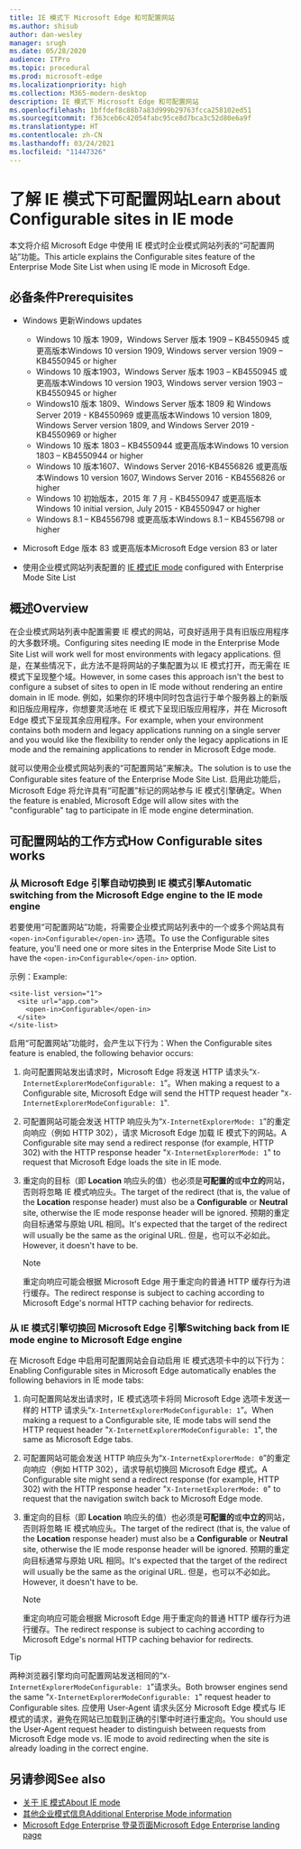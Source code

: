 ```yaml
---
title: IE 模式下 Microsoft Edge 和可配置网站
ms.author: shisub
author: dan-wesley
manager: srugh
ms.date: 05/28/2020
audience: ITPro
ms.topic: procedural
ms.prod: microsoft-edge
ms.localizationpriority: high
ms.collection: M365-modern-desktop
description: IE 模式下 Microsoft Edge 和可配置网站
ms.openlocfilehash: 1bffdef8c88b7a83d999b29763fcca258102ed51
ms.sourcegitcommit: f363ceb6c42054fabc95ce8d7bca3c52d80e6a9f
ms.translationtype: HT
ms.contentlocale: zh-CN
ms.lasthandoff: 03/24/2021
ms.locfileid: "11447326"
---
```

# <a name="learn-about-configurable-sites-in-ie-mode"></a><span data-ttu-id="6eb43-103">了解 IE 模式下可配置网站</span><span class="sxs-lookup"><span data-stu-id="6eb43-103">Learn about Configurable sites in IE mode</span></span>

<span data-ttu-id="6eb43-104">本文将介绍 Microsoft Edge 中使用 IE 模式时企业模式网站列表的“可配置网站”功能。</span><span class="sxs-lookup"><span data-stu-id="6eb43-104">This article explains the Configurable sites feature of the Enterprise Mode Site List when using IE mode in Microsoft Edge.</span></span>

## <a name="prerequisites"></a><span data-ttu-id="6eb43-105">必备条件</span><span class="sxs-lookup"><span data-stu-id="6eb43-105">Prerequisites</span></span>

- <span data-ttu-id="6eb43-106">Windows 更新</span><span class="sxs-lookup"><span data-stu-id="6eb43-106">Windows updates</span></span>

  - <span data-ttu-id="6eb43-107">Windows 10 版本 1909，Windows Server 版本 1909 – KB4550945 或更高版本</span><span class="sxs-lookup"><span data-stu-id="6eb43-107">Windows 10 version 1909, Windows server version 1909 – KB4550945  or higher</span></span>
  - <span data-ttu-id="6eb43-108">Windows 10 版本1903，Windows Server 版本 1903 – KB4550945 或更高版本</span><span class="sxs-lookup"><span data-stu-id="6eb43-108">Windows 10 version 1903, Windows server version 1903 – KB4550945  or higher</span></span>
  - <span data-ttu-id="6eb43-109">Windows10 版本 1809、Windows Server 版本 1809 和 Windows Server 2019 - KB4550969 或更高版本</span><span class="sxs-lookup"><span data-stu-id="6eb43-109">Windows 10 version 1809, Windows Server version 1809, and Windows Server 2019 - KB4550969 or higher</span></span>
  - <span data-ttu-id="6eb43-110">Windows 10 版本 1803 – KB4550944 或更高版本</span><span class="sxs-lookup"><span data-stu-id="6eb43-110">Windows 10 version 1803 – KB4550944 or higher</span></span>
  - <span data-ttu-id="6eb43-111">Windows 10 版本1607、Windows Server 2016-KB4556826 或更高版本</span><span class="sxs-lookup"><span data-stu-id="6eb43-111">Windows 10 version 1607, Windows Server 2016 - KB4556826 or higher</span></span>
  - <span data-ttu-id="6eb43-112">Windows 10 初始版本，2015 年 7 月 - KB4550947 或更高版本</span><span class="sxs-lookup"><span data-stu-id="6eb43-112">Windows 10 initial version, July 2015 - KB4550947 or higher</span></span>
  - <span data-ttu-id="6eb43-113">Windows 8.1 – KB4556798 或更高版本</span><span class="sxs-lookup"><span data-stu-id="6eb43-113">Windows 8.1 – KB4556798 or higher</span></span>

- <span data-ttu-id="6eb43-114">Microsoft Edge 版本 83 或更高版本</span><span class="sxs-lookup"><span data-stu-id="6eb43-114">Microsoft Edge version 83 or later</span></span>
- <span data-ttu-id="6eb43-115">使用企业模式网站列表配置的 [IE 模式](./edge-ie-mode.md)</span><span class="sxs-lookup"><span data-stu-id="6eb43-115">[IE mode](./edge-ie-mode.md) configured with Enterprise Mode Site List</span></span>

## <a name="overview"></a><span data-ttu-id="6eb43-116">概述</span><span class="sxs-lookup"><span data-stu-id="6eb43-116">Overview</span></span>

<span data-ttu-id="6eb43-117">在企业模式网站列表中配置需要 IE 模式的网站，可良好适用于具有旧版应用程序的大多数环境。</span><span class="sxs-lookup"><span data-stu-id="6eb43-117">Configuring sites needing IE mode in the Enterprise Mode Site List will work well for most environments with legacy applications.</span></span> <span data-ttu-id="6eb43-118">但是，在某些情况下，此方法不是将网站的子集配置为以 IE 模式打开，而无需在 IE 模式下呈现整个域。</span><span class="sxs-lookup"><span data-stu-id="6eb43-118">However, in some cases this approach isn't the best to configure a subset of sites to open in IE mode without rendering an entire domain in IE mode.</span></span> <span data-ttu-id="6eb43-119">例如，如果你的环境中同时包含运行于单个服务器上的新版和旧版应用程序，你想要灵活地在 IE 模式下呈现旧版应用程序，并在 Microsoft Edge 模式下呈现其余应用程序。</span><span class="sxs-lookup"><span data-stu-id="6eb43-119">For example, when your environment contains both modern and legacy applications running on a single server and you would like the flexibility to render only the legacy applications in IE mode and the remaining applications to render in Microsoft Edge mode.</span></span>

<span data-ttu-id="6eb43-120">就可以使用企业模式网站列表的“可配置网站”来解决。</span><span class="sxs-lookup"><span data-stu-id="6eb43-120">The solution is to use the Configurable sites feature of the Enterprise Mode Site List.</span></span> <span data-ttu-id="6eb43-121">启用此功能后，Microsoft Edge 将允许具有“可配置”标记的网站参与 IE 模式引擎确定。</span><span class="sxs-lookup"><span data-stu-id="6eb43-121">When the feature is enabled, Microsoft Edge will allow sites with the "configurable" tag to participate in IE mode engine determination.</span></span>

## <a name="how-configurable-sites-works"></a><span data-ttu-id="6eb43-122">可配置网站的工作方式</span><span class="sxs-lookup"><span data-stu-id="6eb43-122">How Configurable sites works</span></span>

### <a name="automatic-switching-from-the-microsoft-edge-engine-to-the-ie-mode-engine"></a><span data-ttu-id="6eb43-123">从 Microsoft Edge 引擎自动切换到 IE 模式引擎</span><span class="sxs-lookup"><span data-stu-id="6eb43-123">Automatic switching from the Microsoft Edge engine to the IE mode engine</span></span>

<span data-ttu-id="6eb43-124">若要使用“可配置网站”功能，将需要企业模式网站列表中的一个或多个网站具有 `<open-in>Configurable</open-in>` 选项。</span><span class="sxs-lookup"><span data-stu-id="6eb43-124">To use the Configurable sites feature, you'll need one or more sites in the Enterprise Mode Site List to have the `<open-in>Configurable</open-in>` option.</span></span>

<span data-ttu-id="6eb43-125">示例：</span><span class="sxs-lookup"><span data-stu-id="6eb43-125">Example:</span></span>

```
<site-list version="1">
  <site url="app.com">
    <open-in>Configurable</open-in>
  </site>
</site-list>
```

<span data-ttu-id="6eb43-126">启用“可配置网站”功能时，会产生以下行为：</span><span class="sxs-lookup"><span data-stu-id="6eb43-126">When the Configurable sites feature is enabled, the following behavior occurs:</span></span>

1. <span data-ttu-id="6eb43-127">向可配置网站发出请求时，Microsoft Edge 将发送 HTTP 请求头“`X-InternetExplorerModeConfigurable: 1`”。</span><span class="sxs-lookup"><span data-stu-id="6eb43-127">When making a request to a Configurable site, Microsoft Edge will send the HTTP request header "`X-InternetExplorerModeConfigurable: 1`".</span></span>
2. <span data-ttu-id="6eb43-128">可配置网站可能会发送 HTTP 响应头为“`X-InternetExplorerMode: 1`”的重定向响应（例如 HTTP 302），请求 Microsoft Edge 加载 IE 模式下的网站。</span><span class="sxs-lookup"><span data-stu-id="6eb43-128">A Configurable site may send a redirect response (for example, HTTP 302) with the HTTP response header "`X-InternetExplorerMode: 1`" to request that Microsoft Edge loads the site in IE mode.</span></span>
3. <span data-ttu-id="6eb43-129">重定向的目标（即 **Location** 响应头的值）也必须是**可配置的**或**中立的**网站，否则将忽略 IE 模式响应头。</span><span class="sxs-lookup"><span data-stu-id="6eb43-129">The target of the redirect (that is, the value of the **Location** response header) must also be a **Configurable** or **Neutral** site, otherwise the IE mode response header will be ignored.</span></span> <span data-ttu-id="6eb43-130">预期的重定向目标通常与原始 URL 相同。</span><span class="sxs-lookup"><span data-stu-id="6eb43-130">It's expected that the target of the redirect will usually be the same as the original URL.</span></span> <span data-ttu-id="6eb43-131">但是，也可以不必如此。</span><span class="sxs-lookup"><span data-stu-id="6eb43-131">However, it doesn't have to be.</span></span>

   > [!NOTE]
   > <span data-ttu-id="6eb43-132">重定向响应可能会根据 Microsoft Edge 用于重定向的普通 HTTP 缓存行为进行缓存。</span><span class="sxs-lookup"><span data-stu-id="6eb43-132">The redirect response is subject to caching according to Microsoft Edge's normal HTTP caching behavior for redirects.</span></span>

### <a name="switching-back-from-ie-mode-engine-to-microsoft-edge-engine"></a><span data-ttu-id="6eb43-133">从 IE 模式引擎切换回 Microsoft Edge 引擎</span><span class="sxs-lookup"><span data-stu-id="6eb43-133">Switching back from IE mode engine to Microsoft Edge engine</span></span>

<span data-ttu-id="6eb43-134">在 Microsoft Edge 中启用可配置网站会自动启用 IE 模式选项卡中的以下行为：</span><span class="sxs-lookup"><span data-stu-id="6eb43-134">Enabling Configurable sites in Microsoft Edge automatically enables the following behaviors in IE mode tabs:</span></span>

1. <span data-ttu-id="6eb43-135">向可配置网站发出请求时，IE 模式选项卡将同 Microsoft Edge 选项卡发送一样的 HTTP 请求头“`X-InternetExplorerModeConfigurable: 1`”。</span><span class="sxs-lookup"><span data-stu-id="6eb43-135">When making a request to a Configurable site, IE mode tabs will send the HTTP request header "`X-InternetExplorerModeConfigurable: 1`", the same as Microsoft Edge tabs.</span></span>
2. <span data-ttu-id="6eb43-136">可配置网站可能会发送 HTTP 响应头为“`X-InternetExplorerMode: 0`”的重定向响应（例如 HTTP 302），请求导航切换回 Microsoft Edge 模式。</span><span class="sxs-lookup"><span data-stu-id="6eb43-136">A Configurable site might send a redirect response (for example, HTTP 302) with the HTTP response header "`X-InternetExplorerMode: 0`" to request that the navigation switch back to Microsoft Edge mode.</span></span>
3. <span data-ttu-id="6eb43-137">重定向的目标（即 **Location** 响应头的值）也必须是**可配置的**或**中立的**网站，否则将忽略 IE 模式响应头。</span><span class="sxs-lookup"><span data-stu-id="6eb43-137">The target of the redirect (that is, the value of the **Location** response header) must also be a **Configurable** or **Neutral** site, otherwise the IE mode response header will be ignored.</span></span> <span data-ttu-id="6eb43-138">预期的重定向目标通常与原始 URL 相同。</span><span class="sxs-lookup"><span data-stu-id="6eb43-138">It's expected that the target of the redirect will usually be the same as the original URL.</span></span> <span data-ttu-id="6eb43-139">但是，也可以不必如此。</span><span class="sxs-lookup"><span data-stu-id="6eb43-139">However, it doesn't have to be.</span></span>

   > [!NOTE]
   > <span data-ttu-id="6eb43-140">重定向响应可能会根据 Microsoft Edge 用于重定向的普通 HTTP 缓存行为进行缓存。</span><span class="sxs-lookup"><span data-stu-id="6eb43-140">The redirect response is subject to caching according to Microsoft Edge's normal HTTP caching behavior for redirects.</span></span>

> [!TIP]
> <span data-ttu-id="6eb43-141">两种浏览器引擎均向可配置网站发送相同的“`X-InternetExplorerModeConfigurable: 1`”请求头。</span><span class="sxs-lookup"><span data-stu-id="6eb43-141">Both browser engines send the same "`X-InternetExplorerModeConfigurable: 1`" request header to Configurable sites.</span></span> <span data-ttu-id="6eb43-142">应使用 User-Agent 请求头区分 Microsoft Edge 模式与 IE 模式的请求，避免在网站已加载到正确的引擎中时进行重定向。</span><span class="sxs-lookup"><span data-stu-id="6eb43-142">You should use the User-Agent request header to distinguish between requests from Microsoft Edge mode vs. IE mode to avoid redirecting when the site is already loading in the correct engine.</span></span>

## <a name="see-also"></a><span data-ttu-id="6eb43-143">另请参阅</span><span class="sxs-lookup"><span data-stu-id="6eb43-143">See also</span></span>

- [<span data-ttu-id="6eb43-144">关于 IE 模式</span><span class="sxs-lookup"><span data-stu-id="6eb43-144">About IE mode</span></span>](./edge-ie-mode.md)
- [<span data-ttu-id="6eb43-145">其他企业模式信息</span><span class="sxs-lookup"><span data-stu-id="6eb43-145">Additional Enterprise Mode information</span></span>](/internet-explorer/ie11-deploy-guide/enterprise-mode-overview-for-ie11)
- [<span data-ttu-id="6eb43-146">Microsoft Edge Enterprise 登录页面</span><span class="sxs-lookup"><span data-stu-id="6eb43-146">Microsoft Edge Enterprise landing page</span></span>](https://aka.ms/EdgeEnterprise)